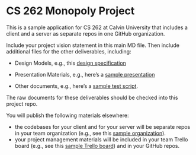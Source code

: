 # CS 262 Monopoly Project

This is a sample application for CS 262 at Calvin University that includes a
client and a server as separate repos in one GitHub organization.

Include your project vision statement in this main MD file. Then include
additional files for the other deliverables, including:

- Design Models, e.g., this [design specification](https://github.com/calvin-cs262-organization/monopoly-project/blob/master/design.md)

- Presentation Materials, e.g., here&rsquo;s a [sample presentation](https://github.com/calvin-cs262-organization/monopoly-project/blob/master/presentations/presentation.pptx)

- Other documents, e.g., here&rsquo;s a [sample test script](https://github.com/calvin-cs262-organization/monopoly-project/blob/master/testing/csWebsiteTestScript.pdf). 

The raw documents for these deliverables should be checked into this project repo.

You will publish the following materials elsewhere:

- the codebases for your client and for your server will be separate repos
in your team organization 
(e.g., see this [sample organization](https://github.com/calvin-cs262-organization/)).
- your project management materials will be included in your team Trello board 
(e.g., see this [sample Trello board](https://trello.com/b/WpvdqCbd/cs262-overview)) 
and in your GitHub repos. 

